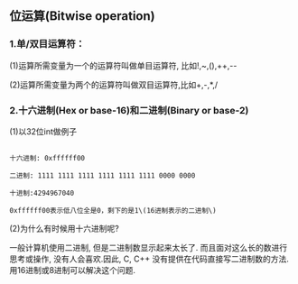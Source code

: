 ## 位运算\(Bitwise operation\)

### 1.单/双目运算符：

\(1\)运算所需变量为一个的运算符叫做单目运算符, 比如!,~,\(\),++,--

\(2\)运算所需变量为两个的运算符叫做双目运算符,比如+,-,\*,/

### 2.十六进制\(Hex or base-16\)和二进制\(Binary or base-2\)

\(1\)以32位int做例子
```

十六进制: 0xffffff00

二进制: 1111 1111 1111 1111 1111 1111 0000 0000

十进制:4294967040

0xffffff00表示低八位全是0，剩下的是1\(16进制表示的二进制\)
```

\(2\)为什么有时候用十六进制呢?

一般计算机使用二进制, 但是二进制数显示起来太长了. 而且面对这么长的数进行思考或操作, 没有人会喜欢.因此, C, C++ 没有提供在代码直接写二进制数的方法. 用16进制或8进制可以解决这个问题.



